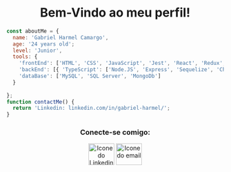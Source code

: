 <h1 align="center">Bem-Vindo ao meu perfil!</h1>

```JavaScript
const aboutMe = {
  name: 'Gabriel Harmel Camargo',
  age: '24 years old';
  level: 'Junior',
  tools: {
    'frontEnd': ['HTML', 'CSS', 'JavaScript', 'Jest', 'React', 'Redux', 'RTL'],
    'backEnd': [{ 'TypeScript': ['Node.JS', 'Express', 'Sequelize', 'Chai, 'Sinon'] }, { 'C#': ['ASP .NET', 'Entity Framework', 'xUnit'] }],
    'dataBase': ['MySQL', 'SQL Server', 'MongoDb']
  }
  
};
function contactMe() {
  return 'Linkedin: linkedin.com/in/gabriel-harmel/';
}
```

<h3 align="center"> Conecte-se comigo:</h3>

<p align="center">
<a align="center" href="https://www.linkedin.com/in/gabriel-harmel/" target="_blank"><img align="center" src="https://user-images.githubusercontent.com/93008789/160024359-0edb6efe-71b3-47b9-b26a-ce21dd12bd1c.svg" alt="Icone do Linkedin" height="50" width="60" /></a> <a  align="center" href="mailto:gabriel.harmel@hotmail.com" target="_blank"><img align="center" src="https://user-images.githubusercontent.com/93008789/160025050-f5f2fe71-6bca-4bad-b194-5868fde5d5dd.svg" alt="Icone do email" height="50" width="60"></a>
</p>
